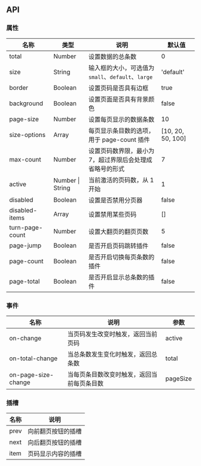## API

### 属性

| 名称            | 类型             | 说明                                                     | 默认值            |
| --------------- | ---------------- | -------------------------------------------------------- | ----------------- |
| total           | Number           | 设置数据的总条数                                         | 0                 |
| size            | String           | 输入框的大小，可选值为 `small`、`default`、`large`       | 'default'         |
| border          | Boolean          | 设置页码是否具有边框                                     | true              |
| background      | Boolean          | 设置页面是否具有背景颜色                                 | false             |
| page-size       | Number           | 设置每页显示的数据条数                                   | 10                |
| size-options    | Array            | 每页显示条目数的选项，用于 page-count 插件               | [10, 20, 50, 100] |
| max-count       | Number           | 设置页码数界限，最小为 7，超过界限后会处理成省略号的形式 | 7                 |
| active          | Number \| String | 当前激活的页码数，从 1 开始                              | 1                 |
| disabled        | Boolean          | 设置是否禁用分页器                                       | false             |
| disabled-items  | Array            | 设置禁用某些页码                                         | []                |
| turn-page-count | Number           | 设置大翻页的翻页页数                                     | 5                 |
| page-jump       | Boolean          | 是否开启页码跳转插件                                     | false             |
| page-count      | Boolean          | 是否开启切换每页条数的插件                               | false             |
| page-total      | Boolean          | 是否开启显示总条数的插件                                 | false             |

### 事件

| 名称                | 说明                                       | 参数     |
| ------------------- | ------------------------------------------ | -------- |
| on-change           | 当页码发生改变时触发，返回当前页码         | active   |
| on-total-change     | 当总条数发生变化时触发，返回总条数         | total    |
| on-page-size-change | 当每页条目数改变时触发，返回当前每页条目数 | pageSize |

### 插槽

| 名称 | 说明               |
| ---- | ------------------ |
| prev | 向前翻页按钮的插槽 |
| next | 向后翻页按钮的插槽 |
| item | 页码显示内容的插槽 |
